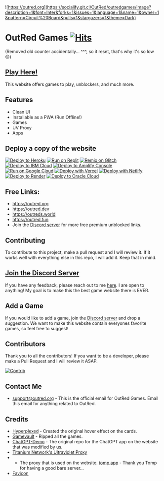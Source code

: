 ![https://outred.org](https://socialify.git.ci/OutRed/outredgames/image?description=1&font=Inter&forks=1&issues=1&language=1&name=1&owner=1&pattern=Circuit%20Board&pulls=1&stargazers=1&theme=Dark)

# OutRed Games [![Hits](https://hits.seeyoufarm.com/api/count/incr/badge.svg?url=https%3A%2F%2Fgithub.com%2FOutRed%2Foutredgames&count_bg=%2379C83D&title_bg=%23555555&icon=&icon_color=%23E7E7E7&title=Repo+Visits&edge_flat=false)](https://hits.seeyoufarm.com)
(Removed old counter accidentally... ^^^, so it reset, that's why it's so low 😔)
## [Play Here!](https://outred.org)
This website offers games to play, unblockers, and much more.
## Features
- Clean UI
- Installable as a PWA (Run Offline!)
- Games
- UV Proxy
- Apps
  
## Deploy a copy of the website
[![Deploy to Heroku](https://binbashbanana.github.io/deploy-buttons/buttons/remade/heroku.svg)](https://heroku.com/deploy/?template=https://github.com/OutRed/v4)
[![Run on Replit](https://binbashbanana.github.io/deploy-buttons/buttons/remade/replit.svg)](https://github.com/OutRed/outredgames)
[![Remix on Glitch](https://binbashbanana.github.io/deploy-buttons/buttons/remade/glitch.svg)](https://glitch.com/edit/#!/import/github/OutRed/v4)
[![Deploy to IBM Cloud](https://binbashbanana.github.io/deploy-buttons/buttons/remade/ibmcloud.svg)](https://cloud.ibm.com/devops/setup/deploy?repository=https://github.com/OutRed/v4)
[![Deploy to Amplify Console](https://binbashbanana.github.io/deploy-buttons/buttons/remade/amplifyconsole.svg)](https://console.aws.amazon.com/amplify/home#/deploy?repo=https://github.com/OutRed/v4)
[![Run on Google Cloud](https://binbashbanana.github.io/deploy-buttons/buttons/remade/googlecloud.svg)](https://deploy.cloud.run/?git_repo=https://github.com/BinBashBanana/OutRed/v4)
[![Deploy with Vercel](https://binbashbanana.github.io/deploy-buttons/buttons/remade/vercel.svg)](https://vercel.com/new/clone?repository-url=https%3A%2F%2Fgithub.com%2FOutRed%2Fv4) 
[![Deploy with Netlify](https://binbashbanana.github.io/deploy-buttons/buttons/remade/netlify.svg)](https://app.netlify.com/start/deploy?repository=https://github.com/OutRed/v4)
[![Deploy to Render](https://binbashbanana.github.io/deploy-buttons/buttons/remade/render.svg)](https://render.com/deploy?repo=https://github.com/OutRed/v4)
[![Deploy to Oracle Cloud](https://binbashbanana.github.io/deploy-buttons/buttons/remade/oraclecloud.svg)](https://cloud.oracle.com/resourcemanager/stacks/create?zipUrl=https://github.com/OutRed/v4/archive/refs/heads/main.zip)

## Free Links:
- https://outred.org
- https://outred.dev
- https://outreds.world
- https://outred.fun
- Join the [Discord server](https://discord.gg/89NGVfR7ja) for more free premium unblocked links.
  
## Contributing
To contribute to this project, make a pull request and I will review it. If it works well with everything else in this repo, I will add it. Keep that in mind.

## [Join the Discord Server](https://discord.gg/s8Z4tsExcd)

If you have any feedback, please reach out to me [here](https://github.com/OutRed/outredgames/discussions/17). I are open to anything! My goal is to make this the best game website there is EVER.


## Add a Game
If you would like to add a game, join the [Discord server](https://discord.gg/s8Z4tsExcd) and drop a suggestion. We want to make this website contain everyones favorite games, so feel free to suggest!

## Contributors

Thank you to all the contributors!
If you want to be a developer, please make a Pull Request and I will review it ASAP.

[![Contrib](https://contrib.rocks/image?repo=OutRed/outredgames#)](https://github.com/OutRed/outredgames/graphs/contributors)

## Contact Me
- support@outred.org - This is the official email for OutRed Games. Email this email for anything related to OutRed.


## Credits
- [Hyperplexed](https://codepen.io/Hyperplexed/pen/MWQeYLW) - Created the original hover effect on the cards.
- [Gamevault](https://github.com/carbonutilities/gamevault/) - Ripped all the games.
- [ChatGPT-Demo](https://github.com/anse-app/chatgpt-demo) - The original repo for the ChatGPT app on the website that was modified by us.
- [Titanium Network's Ultraviolet Proxy](https://github.com/titaniumnetwork-dev/Ultraviolet-App)
- - The proxy that is used on the website.
[tomp.app](https://tomp.app) - Thank you Tomp for having a good bare server...
- [Favicon](https://www.flaticon.com/free-icons/game-console)
